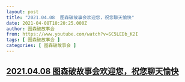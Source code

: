 ```yaml
---
layout: post
title: "2021.04.08  图森破故事会欢迎您，祝您聊天愉快"
date: 2021-04-08T10:20:25.000Z
author: 图森破故事会
from: https://www.youtube.com/watch?v=SC5LEDb_K2I
tags: [ 图森破故事会 ]
categories: [ 图森破故事会 ]
---
```

<!--1617877225000-->
[2021.04.08  图森破故事会欢迎您，祝您聊天愉快](https://www.youtube.com/watch?v=SC5LEDb_K2I)
------

<div>

</div>
